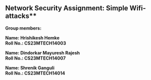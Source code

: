 ## Network Security Assignment: Simple Wifi-attacks**

**Group members:**  

**Name:  Hrishikesh Hemke**  
**Roll No.: CS23MTECH14003**  

**Name: Dindorkar Mayuresh Rajesh**  
**Roll No.: CS23MTECH14007**  

**Name: Shrenik Ganguli**  
**Roll No.: CS23MTECH14014**  
